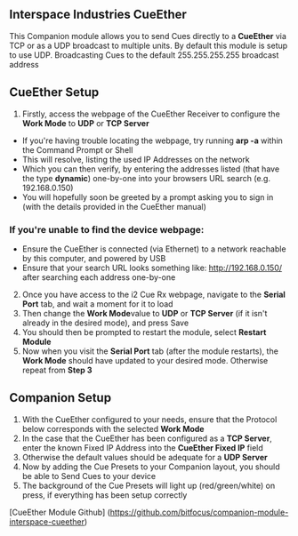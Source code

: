 ## Interspace Industries CueEther

This Companion module allows you to send Cues directly to a **CueEther** via TCP or as a UDP broadcast to multiple units.
By default this module is setup to use UDP. Broadcasting Cues to the default 255.255.255.255 broadcast address
## CueEther Setup
1. Firstly, access the webpage of the CueEther Receiver to configure the **Work Mode** to **UDP** or **TCP Server**
 - If you're having trouble locating the webpage, try running **arp -a** within the Command Prompt or Shell
 - This will resolve, listing the used IP Addresses on the network
 - Which you can then verify, by entering the addresses listed (that have the type **dynamic**) one-by-one into your browsers URL search (e.g. 192.168.0.150)
 - You will hopefully soon be greeted by a prompt asking you to sign in (with the details provided in the CueEther manual)
 ### If you're unable to find the device webpage:
 - Ensure the CueEther is connected (via Ethernet) to a network reachable by this computer, and powered by USB
 - Ensure that your search URL looks something like: http://192.168.0.150/ after searching each address one-by-one
2. Once you have access to the i2 Cue Rx webpage, navigate to the **Serial Port** tab, and wait a moment for it to load
3. Then change the **Work Mode**value to **UDP** or **TCP Server** (if it isn't already in the desired mode), and press Save
4. You should then be prompted to restart the module, select **Restart Module**
5. Now when you visit the **Serial Port** tab (after the module restarts), the **Work Mode** should have updated to your desired mode. Otherwise repeat from **Step 3**

## Companion Setup
1. With the CueEther configured to your needs, ensure that the Protocol below corresponds with the selected **Work Mode**
2. In the case that the CueEther has been configured as a **TCP Server**, enter the known Fixed IP Address into the **CueEther Fixed IP** field
3. Otherwise the default values should be adequate for a **UDP Server**
4. Now by adding the Cue Presets to your Companion layout, you should be able to Send Cues to your device
5. The background of the Cue Presets will light up (red/green/white) on press, if everything has been setup correctly

[CueEther Module Github] (https://github.com/bitfocus/companion-module-interspace-cueether)